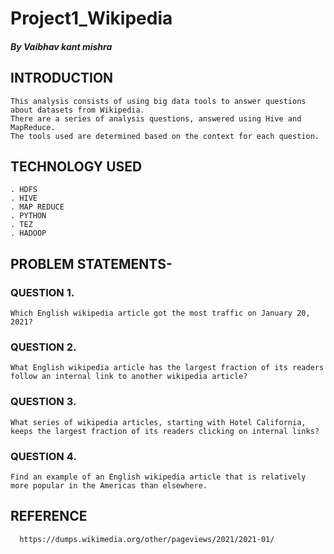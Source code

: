 # Project1_Wikipedia
##### By Vaibhav kant mishra
## INTRODUCTION
    This analysis consists of using big data tools to answer questions about datasets from Wikipedia. 
    There are a series of analysis questions, answered using Hive and MapReduce. 
    The tools used are determined based on the context for each question. 
    
## TECHNOLOGY USED
    . HDFS
    . HIVE
    . MAP REDUCE
    . PYTHON
    . TEZ
    . HADOOP
## PROBLEM STATEMENTS-
### QUESTION 1.
    Which English wikipedia article got the most traffic on January 20, 2021?
### QUESTION 2.
    What English wikipedia article has the largest fraction of its readers follow an internal link to another wikipedia article?
### QUESTION 3.
    What series of wikipedia articles, starting with Hotel California, keeps the largest fraction of its readers clicking on internal links? 
### QUESTION 4.
    Find an example of an English wikipedia article that is relatively more popular in the Americas than elsewhere.
              
      

      
##  REFERENCE
      https://dumps.wikimedia.org/other/pageviews/2021/2021-01/
